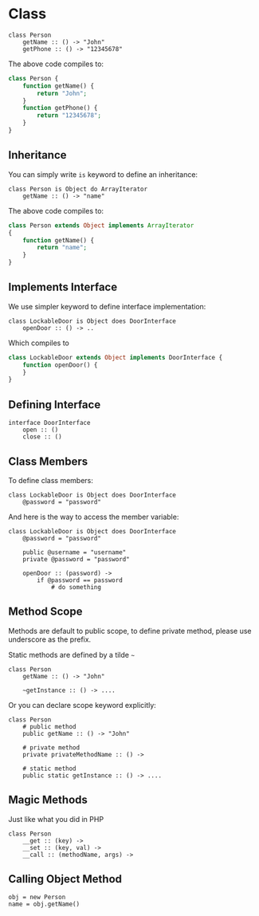 Class
===========

    class Person
        getName :: () -> "John"
        getPhone :: () -> "12345678"
        
The above code compiles to:

```php
class Person {
    function getName() {
        return "John";
    }
    function getPhone() {
        return "12345678";
    }
}
```

Inheritance
-------------
You can simply write `is` keyword to define an inheritance:

    class Person is Object do ArrayIterator
        getName :: () -> "name"

The above code compiles to:

```php
class Person extends Object implements ArrayIterator
{
    function getName() {
        return "name";
    }
}
```

Implements Interface
--------------------
We use simpler keyword to define interface implementation:

    class LockableDoor is Object does DoorInterface
        openDoor :: () -> ..

Which compiles to

```php
class LockableDoor extends Object implements DoorInterface {
    function openDoor() {
    }
}
```

Defining Interface
------------------

    interface DoorInterface
        open :: ()
        close :: ()


Class Members
-------------
To define class members:

    class LockableDoor is Object does DoorInterface
        @password = "password"

And here is the way to access the member variable:

    class LockableDoor is Object does DoorInterface
        @password = "password"

        public @username = "username"
        private @password = "password"

        openDoor :: (password) ->
            if @password == password
                # do something



Method Scope
------------

Methods are default to public scope, to define private method, please use
underscore as the prefix.

Static methods are defined by a tilde `~`

    class Person
        getName :: () -> "John"

        ~getInstance :: () -> ....

Or you can declare scope keyword explicitly:

    class Person
        # public method
        public getName :: () -> "John"

        # private method
        private privateMethodName :: () ->

        # static method
        public static getInstance :: () -> ....


Magic Methods
--------------

Just like what you did in PHP 

    class Person
        __get :: (key) ->
        __set :: (key, val) ->
        __call :: (methodName, args) ->


Calling Object Method
---------------------

    obj = new Person
    name = obj.getName()

